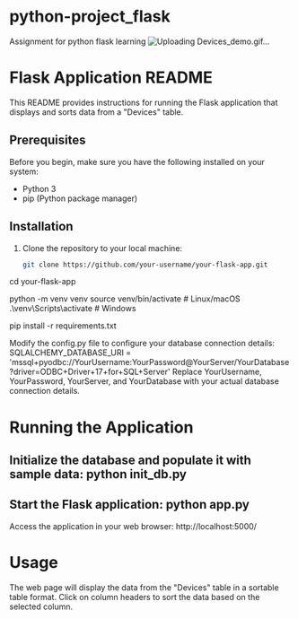 # python-project_flask
Assignment for python flask learning
![Uploading Devices_demo.gif…]()

# Flask Application README

This README provides instructions for running the Flask application that displays and sorts data from a "Devices" table.

## Prerequisites

Before you begin, make sure you have the following installed on your system:

- Python 3
- pip (Python package manager)

## Installation

1. Clone the repository to your local machine:

   ```bash
   git clone https://github.com/your-username/your-flask-app.git

cd your-flask-app

python -m venv venv
source venv/bin/activate  # Linux/macOS
.\venv\Scripts\activate  # Windows

pip install -r requirements.txt

Modify the config.py file to configure your database connection details:
SQLALCHEMY_DATABASE_URI = 'mssql+pyodbc://YourUsername:YourPassword@YourServer/YourDatabase?driver=ODBC+Driver+17+for+SQL+Server'
Replace YourUsername, YourPassword, YourServer, and YourDatabase with your actual database connection details.


# Running the Application
Initialize the database and populate it with sample data:
python init_db.py
---------------

Start the Flask application:
python app.py
-------------

Access the application in your web browser:
http://localhost:5000/

# Usage
The web page will display the data from the "Devices" table in a sortable table format.
Click on column headers to sort the data based on the selected column.



